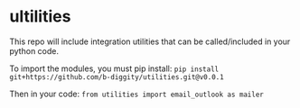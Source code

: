 # ultilities

This repo will include integration utilities that can be called/included in your python code.

To import the modules, you must pip install:
`pip install git+https://github.com/b-diggity/utilities.git@v0.0.1`

Then in your code:
`from utilities import email_outlook as mailer`